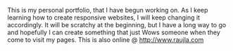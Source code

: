 This is my personal portfolio, that I have begun working on. As I keep learning how to create responsive websites, I will keep changing it accordingly. It will be scratchy at the beginning, but I have a long way to go and hopefully I can create something that just Wows someone when they come to visit my pages. 
This is also online @ http://www.raujla.com
